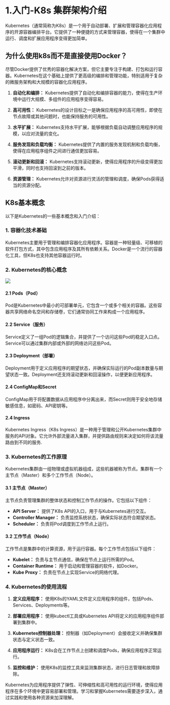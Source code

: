 # 1.入门-K8s 集群架构介绍
Kubernetes（通常简称为K8s）是一个用于自动部署、扩展和管理容器化应用程序的开源容器编排平台。它提供了一种便捷的方式来管理容器，使得在一个集群中运行、调度和扩展应用程序变得更加简单。
## 为什么使用k8s而不是直接使用Docker？
尽管Docker提供了优秀的容器化解决方案，但它主要专注于构建、打包和运行容器。Kubernetes在这个基础上提供了更高级的编排和管理功能，特别适用于复杂的微服务架构和大规模的容器化应用程序。

1. **自动化和编排：** Kubernetes提供了自动化和编排容器的能力，使得在生产环境中运行大规模、多组件的应用程序变得容易。

2. **高可用性：** Kubernetes的设计目标之一是确保应用程序的高可用性，即使在节点故障或其他问题时，也能保持服务的可用性。

3. **水平扩展：** Kubernetes支持水平扩展，能够根据负载自动调整应用程序的规模，以应对流量的变化。

4. **服务发现和负载均衡：** Kubernetes提供了内置的服务发现机制和负载均衡，使得在应用程序组件之间进行通信更加容易。

5. **滚动更新和回滚：** Kubernetes支持滚动更新，使得应用程序的升级变得更加平滑，同时也支持回滚到之前的版本。

6. **资源管理：** Kubernetes允许对资源进行灵活的管理和调度，确保Pods获得适当的资源分配。

## K8s基本概念
以下是Kubernetes的一些基本概念和入门介绍：

### 1. **容器化技术基础**

Kubernetes主要用于管理和编排容器化应用程序。容器是一种轻量级、可移植的软件打包方式，其中包含应用程序及其所有依赖关系。Docker是一个流行的容器化工具，但K8s也支持其他容器运行时。

### 2. **Kubernetes的核心概念**
![](media/17088171492283/17106646500502.jpg)

#### 2.1 **Pods（Pod）**
Pod是Kubernetes中最小的可部署单元，它包含一个或多个相关的容器。这些容器共享网络命名空间和存储卷，它们通常协同工作来构成一个应用程序。

#### 2.2 **Service（服务）**
Service定义了一组Pod的逻辑集合，并提供了一个访问这些Pod的稳定入口点。Service可以通过集群内部或外部的网络访问这些Pod。

#### 2.3 **Deployment（部署）**
Deployment用于定义应用程序的期望状态，并确保实际运行的Pod副本数量与期望状态一致。Deployment还支持滚动更新和回滚操作，以便更新应用程序。

#### 2.4 **ConfigMap和Secret**
ConfigMap用于将配置数据从应用程序中分离出来，而Secret则用于安全地存储敏感信息，如密码、API密钥等。
#### 2.4 **Ingress**
Kubernetes Ingress（K8s Ingress）是一种用于管理和公开Kubernetes集群中服务的API对象。它允许外部流量进入集群，并提供路由规则来决定如何将该流量路由到不同的服务.
### 3. **Kubernetes的工作原理**

Kubernetes集群由一组物理或虚拟机器组成，这些机器被称为节点。集群有一个主节点（Master）和多个工作节点（Node）。

#### 3.1 **主节点（Master）**
主节点负责管理集群的整体状态和控制工作节点的操作。它包括以下组件：
- **API Server：** 提供了K8s API的入口，用于与Kubernetes进行交互。
- **Controller Manager：** 负责监控系统状态，确保实际状态符合期望状态。
- **Scheduler：** 负责将Pod调度到工作节点上运行。

#### 3.2 **工作节点（Node）**
工作节点是集群中的计算资源，用于运行容器。每个工作节点包括以下组件：
- **Kubelet：** 负责与主节点通信，确保在节点上运行所需的Pod。
- **Container Runtime：** 用于启动和管理容器的软件，如Docker。
- **Kube Proxy：** 负责在节点上实现Service的网络代理。

### 4. **Kubernetes的使用流程**

1. **定义应用程序：** 使用K8s的YAML文件定义应用程序的组件，包括Pods、Services、Deployments等。
   
2. **部署应用程序：** 使用kubectl工具或Kubernetes API将定义的应用程序组件部署到集群中。

3. **Kubernetes控制器处理：** 控制器（如Deployment）会接收定义并确保集群状态与定义状态一致。

4. **应用程序运行：** K8s会在工作节点上创建和调度Pods，确保应用程序正常运行。

5. **监控和维护：** 使用K8s的监控工具来监测集群状态，进行日志管理和故障排除。

Kubernetes为应用程序提供了弹性、可伸缩性和高可用性的运行环境，使得应用程序在多个环境中更容易部署和管理。学习和掌握Kubernetes需要逐步深入，通过实践和使用各种资源来加深理解。